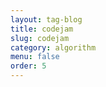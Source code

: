 ```yaml
---
layout: tag-blog
title: codejam
slug: codejam
category: algorithm
menu: false
order: 5
---
```


